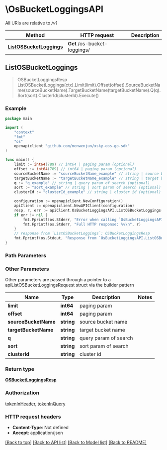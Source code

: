 # \OsBucketLoggingsAPI

All URIs are relative to */v1*

Method | HTTP request | Description
------------- | ------------- | -------------
[**ListOSBucketLoggings**](OsBucketLoggingsAPI.md#ListOSBucketLoggings) | **Get** /os-bucket-loggings/ | 



## ListOSBucketLoggings

> OSBucketLoggingsResp ListOSBucketLoggings(ctx).Limit(limit).Offset(offset).SourceBucketName(sourceBucketName).TargetBucketName(targetBucketName).Q(q).Sort(sort).ClusterId(clusterId).Execute()





### Example

```go
package main

import (
	"context"
	"fmt"
	"os"
	openapiclient "github.com/menwenjun/xsky-eos-go-sdk"
)

func main() {
	limit := int64(789) // int64 | paging param (optional)
	offset := int64(789) // int64 | paging param (optional)
	sourceBucketName := "sourceBucketName_example" // string | source bucket name (optional)
	targetBucketName := "targetBucketName_example" // string | target bucket name (optional)
	q := "q_example" // string | query param of search (optional)
	sort := "sort_example" // string | sort param of search (optional)
	clusterId := "clusterId_example" // string | cluster id (optional)

	configuration := openapiclient.NewConfiguration()
	apiClient := openapiclient.NewAPIClient(configuration)
	resp, r, err := apiClient.OsBucketLoggingsAPI.ListOSBucketLoggings(context.Background()).Limit(limit).Offset(offset).SourceBucketName(sourceBucketName).TargetBucketName(targetBucketName).Q(q).Sort(sort).ClusterId(clusterId).Execute()
	if err != nil {
		fmt.Fprintf(os.Stderr, "Error when calling `OsBucketLoggingsAPI.ListOSBucketLoggings``: %v\n", err)
		fmt.Fprintf(os.Stderr, "Full HTTP response: %v\n", r)
	}
	// response from `ListOSBucketLoggings`: OSBucketLoggingsResp
	fmt.Fprintf(os.Stdout, "Response from `OsBucketLoggingsAPI.ListOSBucketLoggings`: %v\n", resp)
}
```

### Path Parameters



### Other Parameters

Other parameters are passed through a pointer to a apiListOSBucketLoggingsRequest struct via the builder pattern


Name | Type | Description  | Notes
------------- | ------------- | ------------- | -------------
 **limit** | **int64** | paging param | 
 **offset** | **int64** | paging param | 
 **sourceBucketName** | **string** | source bucket name | 
 **targetBucketName** | **string** | target bucket name | 
 **q** | **string** | query param of search | 
 **sort** | **string** | sort param of search | 
 **clusterId** | **string** | cluster id | 

### Return type

[**OSBucketLoggingsResp**](OSBucketLoggingsResp.md)

### Authorization

[tokenInHeader](../README.md#tokenInHeader), [tokenInQuery](../README.md#tokenInQuery)

### HTTP request headers

- **Content-Type**: Not defined
- **Accept**: application/json

[[Back to top]](#) [[Back to API list]](../README.md#documentation-for-api-endpoints)
[[Back to Model list]](../README.md#documentation-for-models)
[[Back to README]](../README.md)

